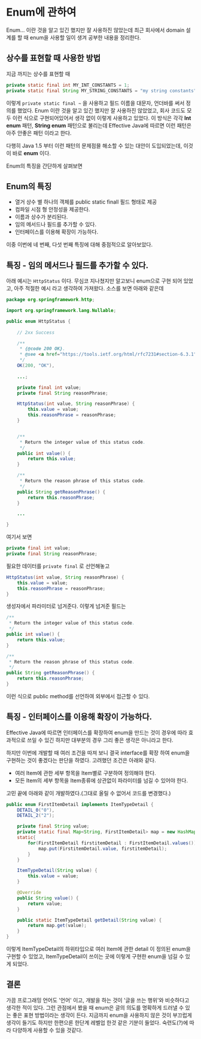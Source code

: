 # Enum에 관하여
Enum... 이란 것을 알고 있긴 했지만 잘 사용하진 않았는데 최근 회사에서 domain 설계를 할 때 enum을 사용할 일이 생겨 공부한 내용을 정리한다.

## 상수를 표현할 때 사용한 방법
지금 까지는 상수를 표현할 때

```java
private static final int MY_INT_CONSTANTS = 1;
private static final String MY_STRING_CONSTANTS = "my string constants";
```

이렇게 `private static final ~` 을 사용하고 필드 이름을 대문자, 언더바를 써서 정의를 했었다. Enum 이란 것을 알고 있긴 했지만 잘 사용하진 않았었고, 회사 코드도 모두 이런 식으로 구현되어있어서 생각 없이 이렇게 사용하고 있었다. 이 방식은 각각 **Int enum** 패턴, **String enum** 패턴으로 불리는데 Effective Java에 따르면 이런 패턴은 아주 안좋은 패턴 이라고 한다.

다행히 Java 1.5 부터 이런 패턴의 문제점믈 해소할 수 있는 대안이 도입되었는데, 이것이 바로 **enum** 이다.

Enum의 특징을 간단하게 살펴보면

## Enum의 특징
* 열거 상수 별 하나의 객체를 public static finall 필드 형태로 제공
* 컴파일 시점 형 안정성을 제공한다.
* 이름과 상수가 분리된다.
* 임의 메서드나 필드를 추가할 수 있다.
* 인터페이스를 이용해 확장이 가능하다.

이중 이번에 네 번째, 다섯 번째 특징에 대해 중점적으로 알아보았다.

## 특징 - 임의 메서드나 필드를 추가할 수 있다.
아래 예시는 `HttpStatus` 이다. 무심코 지나쳤지만 알고보니 enum으로 구현 되어 있었고, 아주 적절한 예시 라고 생각하여 가져왔다. 소스를 보면 아래와 같은데
```java
package org.springframework.http;

import org.springframework.lang.Nullable;

public enum HttpStatus {
    
    // 2xx Success

	/**
	 * {@code 200 OK}.
	 * @see <a href="https://tools.ietf.org/html/rfc7231#section-6.3.1">HTTP/1.1: Semantics and Content, section 6.3.1</a>
	 */
	OK(200, "OK"),
	
    ...;

	private final int value;
	private final String reasonPhrase;

	HttpStatus(int value, String reasonPhrase) {
		this.value = value;
		this.reasonPhrase = reasonPhrase;
	}


	/**
	 * Return the integer value of this status code.
	 */
	public int value() {
		return this.value;
	}

	/**
	 * Return the reason phrase of this status code.
	 */
	public String getReasonPhrase() {
		return this.reasonPhrase;
	}

    ...

}
```

여기서 보면
```java
private final int value;
private final String reasonPhrase;
```

필요한 데이터를 `private final` 로 선언해놓고
```java
HttpStatus(int value, String reasonPhrase) {
    this.value = value;
    this.reasonPhrase = reasonPhrase;
}
```
생성자에서 파라미터로 넘겨준다. 이렇게 넘겨준 필드는 

```java
/**
 * Return the integer value of this status code.
 */
public int value() {
    return this.value;
}

/**
 * Return the reason phrase of this status code.
 */
public String getReasonPhrase() {
    return this.reasonPhrase;
}
```
이런 식으로 public method를 선언하여 외부에서 접근할 수 있다.

## 특징 - 인터페이스를 이용해 확장이 가능하다.
Effective Java에 따르면 인터페이스를 확장하여 enum을 만드는 것이 경우에 따라 효과적으로 쓰일 수 있긴 하지만 대부분의 경우 그리 좋은 생각은 아니라고 한다.

하지만 이번에 개발할 때 여러 조건을 따져 보니 결국 interface를 확장 하여 enum을 구현하는 것이 좋겠다는 판단을 하였다. 고려했던 조건은 아래와 같다.
* 여러 Item에 관한 세부 항목을 Item별로 구분하여 정의해야 한다. 
* 모든 Item의 세부 항목을 Item종류에 상관없이 파라미터를 넘길 수 있어야 한다.

고민 끝에 아래와 같이 개발하였다.(그대로 올릴 수 없어서 코드를 변경했다.)
```java
public enum FirstItemDetail implements ItemTypeDetail {
    DETAIL_0("0"),
    DETAIL_2("2");

    private final String value;
    private static final Map<String, FirstItemDetail> map = new HashMap<>();
    static{
        for(FirstItemDetail firstitemDetail : FirstItemDetail.values()){
            map.put(FirstitemDetail.value, firstitemDetail);
        }
    }

    ItemTypeDetail(String value) {
        this.value = value;
    }

    @Override
    public String value() {
        return value;
    }

    public static ItemTypeDetail getDetail(String value) {
        return map.get(value);
    }
}
```

이렇게 ItemTypeDetail의 하위타입으로 여러 Item에 관한 detail 이 정의된 enum을 구현할 수 있었고, ItemTypeDetail이 쓰이는 곳에 이렇게 구현한 enum을 넘길 수 있게 되었다. 

## 결론
가끔 프로그래밍 언어도 '언어' 이고, 개발을 하는 것이 '글을 쓰는 행위'와 비슷하다고 생각한 적이 있다. 그런 관점에서 봤을 때  enum은 글의 의도를 명확하게 드러낼 수 있는 좋은 표현 방법이라는 생각이 든다. 지금까지 enum을 사용하지 않은 것이 부끄럽게 생각이 들기도 하지만 한편으론 한단계 레벨업 한것 같은 기분이 들었다. 숙련도(?)에 따라 다양하게 사용할 수 있을 것같다.